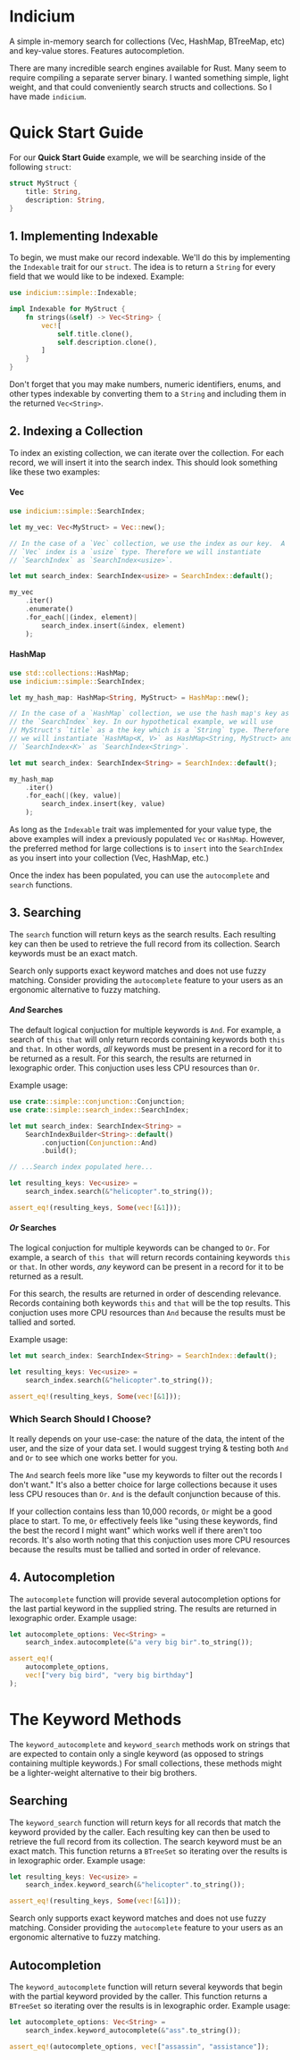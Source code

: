 # Indicium

A simple in-memory search for collections (Vec, HashMap, BTreeMap, etc) and
key-value stores. Features autocompletion.

There are many incredible search engines available for Rust. Many seem to
require compiling a separate server binary. I wanted something simple, light
weight, and that could conveniently search structs and collections. So I have
made `indicium`.

# Quick Start Guide

For our **Quick Start Guide** example, we will be searching inside of the
following `struct`:

```rust
struct MyStruct {
    title: String,
    description: String,
}
```

## 1. Implementing Indexable

To begin, we must make our record indexable. We'll do this by implementing the
`Indexable` trait for our `struct`. The idea is to return a `String` for every
field that we would like to be indexed. Example:

```rust
use indicium::simple::Indexable;

impl Indexable for MyStruct {
    fn strings(&self) -> Vec<String> {
        vec![
            self.title.clone(),
            self.description.clone(),
        ]
    }
}
```

Don't forget that you may make numbers, numeric identifiers, enums, and other
types indexable by converting them to a `String` and including them in the
returned `Vec<String>`.

## 2. Indexing a Collection

To index an existing collection, we can iterate over the collection. For each
record, we will insert it into the search index. This should look something
like these two examples:

#### Vec

```rust
use indicium::simple::SearchIndex;

let my_vec: Vec<MyStruct> = Vec::new();

// In the case of a `Vec` collection, we use the index as our key.  A
// `Vec` index is a `usize` type. Therefore we will instantiate
// `SearchIndex` as `SearchIndex<usize>`.

let mut search_index: SearchIndex<usize> = SearchIndex::default();

my_vec
    .iter()
    .enumerate()
    .for_each(|(index, element)|
        search_index.insert(&index, element)
    );
```

#### HashMap

```rust
use std::collections::HashMap;
use indicium::simple::SearchIndex;

let my_hash_map: HashMap<String, MyStruct> = HashMap::new();

// In the case of a `HashMap` collection, we use the hash map's key as
// the `SearchIndex` key. In our hypothetical example, we will use
// MyStruct's `title` as a the key which is a `String` type. Therefore
// we will instantiate `HashMap<K, V>` as HashMap<String, MyStruct> and
// `SearchIndex<K>` as `SearchIndex<String>`.

let mut search_index: SearchIndex<String> = SearchIndex::default();

my_hash_map
    .iter()
    .for_each(|(key, value)|
        search_index.insert(key, value)
    );
```

As long as the `Indexable` trait was implemented for your value type, the above
examples will index a previously populated `Vec` or `HashMap`. However, the
preferred method for large collections is to `insert` into the `SearchIndex` as
you insert into your collection (Vec, HashMap, etc.)

Once the index has been populated, you can use the `autocomplete` and `search`
functions.

## 3. Searching

The `search` function will return keys as the search results. Each resulting
key can then be used to retrieve the full record from its collection. Search
keywords must be an exact match.

Search only supports exact keyword matches and does not use fuzzy matching.
Consider providing the `autocomplete` feature to your users as an ergonomic
alternative to fuzzy matching.

#### _And_ Searches

The default logical conjuction for multiple keywords is `And`. For example, a
search of `this that` will only return records containing keywords both `this`
and `that`. In other words, _all_ keywords must be present in a record for it to
be returned as a result. For this search, the results are returned in
lexographic order. This conjuction uses less CPU resources than `Or`.

Example usage:

```rust
use crate::simple::conjunction::Conjunction;
use crate::simple::search_index::SearchIndex;

let mut search_index: SearchIndex<String> =
	SearchIndexBuilder<String>::default()
		.conjuction(Conjunction::And)
		.build();

// ...Search index populated here...

let resulting_keys: Vec<usize> =
    search_index.search(&"helicopter".to_string());

assert_eq!(resulting_keys, Some(vec![&1]));
```

#### _Or_ Searches

The logical conjuction for multiple keywords can be changed to `Or`. For
example, a search of `this that` will return records containing keywords `this`
or `that`. In other words, _any_ keyword can be present in a record for it to be
returned as a result.

For this search, the results are returned in order of descending relevance.
Records containing both keywords `this` and `that` will be the top results. This
conjuction uses more CPU resources than `And` because the results must be
tallied and sorted.

Example usage:

```rust
let mut search_index: SearchIndex<String> = SearchIndex::default();

let resulting_keys: Vec<usize> =
    search_index.search(&"helicopter".to_string());

assert_eq!(resulting_keys, Some(vec![&1]));
```

### Which Search Should I Choose?

It really depends on your use-case: the nature of the data, the intent of the
user, and the size of your data set. I would suggest trying & testing both `And`
and `Or` to see which one works better for you.

The `And` search feels more like "use my keywords to filter out the records I
don't want." It's also a better choice for large collections because it uses
less CPU resouces than `Or`. `And` is the default conjunction because of this.

If your collection contains less than 10,000 records, `Or` might be a good place
to start. To me, `Or` effectively feels like "using these keywords, find the
best the record I might want" which works well if there aren't too records. It's
also worth noting that this conjuction uses more CPU resources because the
results must be tallied and sorted in order of relevance.

## 4. Autocompletion

The `autocomplete` function will provide several autocompletion options for the
last partial keyword in the supplied string. The results are returned in
lexographic order. Example usage:

```rust
let autocomplete_options: Vec<String> =
    search_index.autocomplete(&"a very big bir".to_string());

assert_eq!(
	autocomplete_options,
	vec!["very big bird", "very big birthday"]
);
```

# The Keyword Methods

The `keyword_autocomplete` and `keyword_search` methods work on strings that are
expected to contain only a single keyword (as opposed to strings containing
multiple keywords.) For small collections, these methods might be a
lighter-weight alternative to their big brothers.

## Searching

The `keyword_search` function will return keys for all records that match the
keyword provided by the caller. Each resulting key can then be used to retrieve
the full record from its collection. The search keyword must be an exact match.
This function returns a `BTreeSet` so iterating over the results is in
lexographic order. Example usage:

```rust
let resulting_keys: Vec<usize> =
	search_index.keyword_search(&"helicopter".to_string());

assert_eq!(resulting_keys, Some(vec![&1]));
```

Search only supports exact keyword matches and does not use fuzzy matching.
Consider providing the `autocomplete` feature to your users as an ergonomic
alternative to fuzzy matching.

## Autocompletion

The `keyword_autocomplete` function will return several keywords that begin with
the partial keyword provided by the caller. This function returns a `BTreeSet`
so iterating over the results is in lexographic order. Example usage:

```rust
let autocomplete_options: Vec<String> =
	search_index.keyword_autocomplete(&"ass".to_string());

assert_eq!(autocomplete_options, vec!["assassin", "assistance"]);
```
